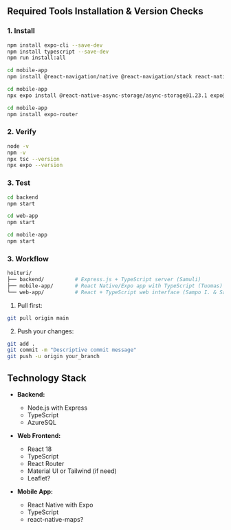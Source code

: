 ## Required Tools Installation & Version Checks

### 1. Install
```bash
npm install expo-cli --save-dev
npm install typescript --save-dev
npm run install:all

cd mobile-app
npm install @react-navigation/native @react-navigation/stack react-native-screens react-native-gesture-handler react-native-reanimated react-native-safe-area-context react-native-vector-icons

cd mobile-app
npx expo install @react-native-async-storage/async-storage@1.23.1 expo@52.0.33 expo-location@18.0.6 react-native@0.76.7 react-native-maps@1.18.0

cd mobile-app
npm install expo-router
```
### 2. Verify
```bash
node -v    
npm -v  
npx tsc --version
npx expo --version
```

### 3. Test 
```bash
cd backend
npm start

cd web-app
npm start

cd mobile-app
npm start
```

### 3. Workflow
```bash
hoituri/
├── backend/          # Express.js + TypeScript server (Samuli)
├── mobile-app/       # React Native/Expo app with TypeScript (Tuomas)
└── web-app/          # React + TypeScript web interface (Sampo I. & Sampo S.)
```

1. Pull first:
```bash
git pull origin main
```

2. Push your changes:
```bash
git add .
git commit -m "Descriptive commit message"
git push -u origin your_branch
```

## Technology Stack
- **Backend:**
  - Node.js with Express
  - TypeScript
  - AzureSQL

- **Web Frontend:**
  - React 18
  - TypeScript
  - React Router
  - Material UI or Tailwind (if need)
  - Leaflet?

- **Mobile App:**
  - React Native with Expo
  - TypeScript
  - react-native-maps?